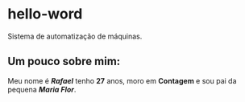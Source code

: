 # hello-word
Sistema de automatização de máquinas.
## Um pouco sobre mim:
Meu nome é ***Rafael*** tenho **27** anos, moro em **Contagem** e sou pai da pequena ***Maria Flor***. 

